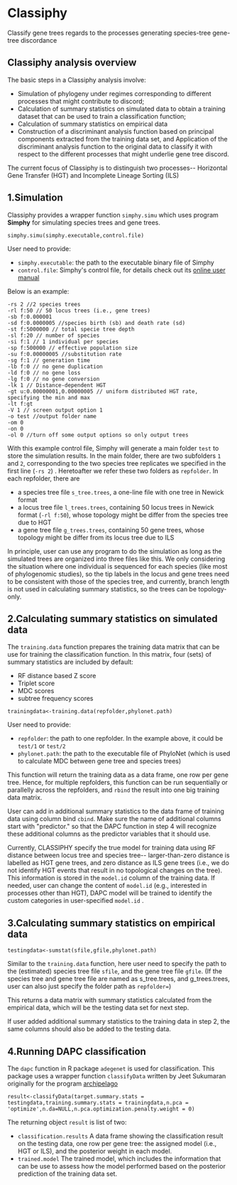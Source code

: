 # Classiphy
Classify gene trees regards to the processes generating species-tree gene-tree discordance


## Classiphy analysis overview

The basic steps in a Classiphy analysis involve: 

* Simulation of phylogeny under regimes corresponding to different processes that might contribute to discord;
* Calculation of summary statistics on simulated data to obtain a training dataset that can be used to train a classification function;
* Calculation of summary statistics on empirical data
* Construction of a discriminant analysis function based on principal components extracted from the training data set, and Application of the discriminant analysis function to the original data to classify it with respect to the different processes that might underlie gene tree discord.

The current focus of Classiphy is to distinguish two processes-- Horizontal Gene Transfer (HGT) and Incomplete Lineage Sorting (ILS)

## 1.Simulation

Classiphy provides a wrapper function `simphy.simu` which uses program **Simphy** for simulating species trees and gene trees. 

```{r eval=FALSE}
simphy.simu(simphy.executable,control.file)
```

User need to provide:

* `simphy.executable`: the path to the executable binary file of Simphy
* `control.file`: Simphy's control file, for details check out its [online user manual](https://github.com/adamallo/SimPhy/wiki/Manual)


Below is an example:
```
-rs 2 //2 species trees
-rl f:50 // 50 locus trees (i.e., gene trees)
-sb f:0.000001 
-sd f:0.0000005 //species birth (sb) and death rate (sd)
-st f:5000000 // total specie tree depth
-sl f:20 // number of species
-si f:1 // 1 individual per species
-sp f:500000 // effective population size
-su f:0.00000005 //substitution rate
-sg f:1 // generation time
-lb f:0 // no gene duplication
-ld f:0 // no gene loss
-lg f:0 // no gene conversion
-lk 1 // Distance-dependent HGT
-gt u:0.00000001,0.00000005 // uniform distributed HGT rate, specifying the min and max
-lt f:gt
-V 1 // screen output option 1
-o test //output folder name
-om 0
-on 0
-ol 0 //turn off some output options so only output trees
```

With this example control file, Simphy will generate a main folder `test` to store the simulation results. In the main folder, there are two subfolders `1` and `2`, corresponding to the two species tree replicates we specified in the first line (`-rs 2`) . Heretoafter we refer these two folders as `repfolder`. In each repfolder, there are

* a species tree file `s_tree.trees`, a one-line file with one tree in Newick format
* a locus tree file `l_trees.trees`,  containing 50 locus trees in Newick format (`-rl f:50`), whose topology might be differ from the species tree due to HGT
* a gene tree file `g_trees.trees`, containing 50 gene trees, whose topology might be differ from its locus tree due to ILS

In principle, user can use any program to do the simulation as long as the simulated trees are organized into three files like this. We only considering the situation where one individual is sequenced for each species (like most of phylogenomic studies), so the tip labels in the locus and gene trees need to be consistent with those of the species tree, and currently, branch length is not used in calculating summary statistics, so the trees can be topology-only.


## 2.Calculating summary statistics on simulated data

The `training.data` function prepares the training data matrix that can be use for training the classification function. In this matrix, four (sets) of summary statistics are included by default: 

* RF distance based Z score 
* Triplet score 
* MDC scores
* subtree frequency scores


```{r eval=FALSE}
trainingdata<-training.data(repfolder,phylonet.path)
```

User need to provide:

* `repfolder`: the path to one repfolder. In the example above, it could be `test/1` or `test/2`
* `phylonet.path`: the path to the executable file of PhyloNet (which is used to calculate MDC between gene tree and species trees)

This function will return the training data as a data frame, one row per gene tree. Hence, for multiple repfolders, this function can be run sequentially or parallelly across the repfolders, and `rbind` the result into one big training data matrix. 

User can add in additional summary statistics to the data frame of training data using column bind `cbind`. Make sure the name of additional columns start with "predictor." so that the DAPC function in step 4 will recognize these additional columns as the predictor variables that it should use.

Currently, CLASSIPHY specify the true model for training data using RF distance between locus tree and species tree-- larger-than-zero distance is labelled as HGT gene trees, and zero distance as ILS gene trees (i.e., we do not identify HGT events that result in no topological changes on the tree). This information is stored in the `model.id` column of the training data. If needed, user can change the content of `model.id` (e.g., interested in processes other than HGT), DAPC model will be trained to identify the custom categories in user-specified `model.id` .

## 3.Calculating summary statistics on empirical data

```{r eval=FALSE}
testingdata<-sumstat(sfile,gfile,phylonet.path)
```

Similar to the `training.data` function, here user need to specify the path to the (estimated) species tree file `sfile`, and the gene tree file `gfile`. (If the species tree and gene tree file are named as s_tree.trees, and g_trees.trees, user can also just specify the folder path as `repfolder=`)

This returns a data matrix with summary statistics calculated from the empirical data, which will be the testing data set for next step.

If user added additional summary statistics to the training data in step 2, the same columns should also be added to the testing data.

## 4.Running DAPC classification

The `dapc` function in R package `adegenet` is used for classification. This package uses a wrapper function `classifyData`  written by Jeet Sukumaran originally for the program [archipelago](https://github.com/jeetsukumaran/archipelago)  

```{r eval=FALSE}
result<-classifyData(target.summary.stats = testingdata,training.summary.stats = trainingdata,n.pca = 'optimize',n.da=NULL,n.pca.optimization.penalty.weight = 0)
```

The returning object `result` is list of two:

* `classification.results` A data frame showing the classification result on the testing data, one row per gene tree: the assigned model (i.e., HGT or ILS), and the posterior weight in each model.
* `trained.model` The trained model, which includes the information that can be use to assess how the model performed based on the posterior prediction of the training data set. 

